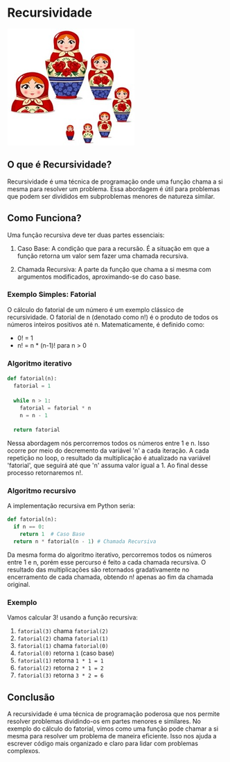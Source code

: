 
# Recursividade

![boneca russa](assets/boneca.jpeg)

## O que é Recursividade?

Recursividade é uma técnica de programação onde uma função chama a si mesma para resolver um problema. Essa abordagem é útil para problemas que podem ser divididos em subproblemas menores de natureza similar.

## Como Funciona?

Uma função recursiva deve ter duas partes essenciais:

1. Caso Base: A condição que para a recursão. É a situação em que a função retorna um valor sem fazer uma chamada recursiva.

2. Chamada Recursiva: A parte da função que chama a si mesma com argumentos modificados, aproximando-se do caso base.

### Exemplo Simples: Fatorial

O cálculo do fatorial de um número é um exemplo clássico de recursividade. O fatorial de n (denotado como n!) é o produto de todos os números inteiros positivos até n. Matematicamente, é definido como:

- 0! = 1
- n! = n * (n-1)! para n > 0

### Algoritmo iterativo

```python
def fatorial(n):
  fatorial = 1

  while n > 1:
    fatorial = fatorial * n
    n = n - 1
      
  return fatorial
```

Nessa abordagem nós percorremos todos os números entre 1 e n. Isso ocorre por meio do decremento da variável 'n' a cada iteração. A cada repetição no loop, o resultado da multiplicação é atualizado na variável 'fatorial', que seguirá até que 'n' assuma valor igual a 1. Ao final desse processo retornaremos n!.

### Algoritmo recursivo

A implementação recursiva em Python seria:

```python
def fatorial(n):
  if n == 0:
    return 1  # Caso Base
  return n * fatorial(n - 1) # Chamada Recursiva
```

Da mesma forma do algoritmo iterativo, percorremos todos os números entre 1 e n, porém esse percurso é feito a cada chamada recursiva. O resultado das multiplicações são retornados gradativamente no encerramento de cada chamada, obtendo n! apenas ao fim da chamada original.

### Exemplo

Vamos calcular 3! usando a função recursiva:

1. `fatorial(3)` chama `fatorial(2)`
2. `fatorial(2)` chama `fatorial(1)`
3. `fatorial(1)` chama `fatorial(0)`
4. `fatorial(0)` retorna `1` (caso base)
5. `fatorial(1)` retorna `1 * 1 = 1`
6. `fatorial(2)` retorna `2 * 1 = 2`
7. `fatorial(3)` retorna `3 * 2 = 6`

## Conclusão

A recursividade é uma técnica de programação poderosa que nos permite resolver problemas dividindo-os em partes menores e similares. No exemplo do cálculo do fatorial, vimos como uma função pode chamar a si mesma para resolver um problema de maneira eficiente. Isso nos ajuda a escrever código mais organizado e claro para lidar com problemas complexos.
